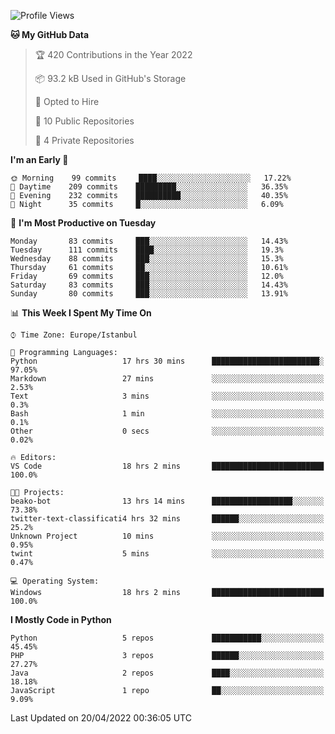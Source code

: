 <!--START_SECTION:waka-->
![Profile Views](http://img.shields.io/badge/Profile%20Views-0-blue)

**🐱 My GitHub Data** 

> 🏆 420 Contributions in the Year 2022
 > 
> 📦 93.2 kB Used in GitHub's Storage 
 > 
> 💼 Opted to Hire
 > 
> 📜 10 Public Repositories 
 > 
> 🔑 4 Private Repositories  
 > 
**I'm an Early 🐤** 

```text
🌞 Morning    99 commits     ████░░░░░░░░░░░░░░░░░░░░░   17.22% 
🌆 Daytime    209 commits    █████████░░░░░░░░░░░░░░░░   36.35% 
🌃 Evening    232 commits    ██████████░░░░░░░░░░░░░░░   40.35% 
🌙 Night      35 commits     █░░░░░░░░░░░░░░░░░░░░░░░░   6.09%

```
📅 **I'm Most Productive on Tuesday** 

```text
Monday       83 commits     ███░░░░░░░░░░░░░░░░░░░░░░   14.43% 
Tuesday      111 commits    ████░░░░░░░░░░░░░░░░░░░░░   19.3% 
Wednesday    88 commits     ███░░░░░░░░░░░░░░░░░░░░░░   15.3% 
Thursday     61 commits     ██░░░░░░░░░░░░░░░░░░░░░░░   10.61% 
Friday       69 commits     ███░░░░░░░░░░░░░░░░░░░░░░   12.0% 
Saturday     83 commits     ███░░░░░░░░░░░░░░░░░░░░░░   14.43% 
Sunday       80 commits     ███░░░░░░░░░░░░░░░░░░░░░░   13.91%

```


📊 **This Week I Spent My Time On** 

```text
⌚︎ Time Zone: Europe/Istanbul

💬 Programming Languages: 
Python                   17 hrs 30 mins      ████████████████████████░   97.05% 
Markdown                 27 mins             ░░░░░░░░░░░░░░░░░░░░░░░░░   2.53% 
Text                     3 mins              ░░░░░░░░░░░░░░░░░░░░░░░░░   0.3% 
Bash                     1 min               ░░░░░░░░░░░░░░░░░░░░░░░░░   0.1% 
Other                    0 secs              ░░░░░░░░░░░░░░░░░░░░░░░░░   0.02%

🔥 Editors: 
VS Code                  18 hrs 2 mins       █████████████████████████   100.0%

🐱‍💻 Projects: 
beako-bot                13 hrs 14 mins      ██████████████████░░░░░░░   73.38% 
twitter-text-classificati4 hrs 32 mins       ██████░░░░░░░░░░░░░░░░░░░   25.2% 
Unknown Project          10 mins             ░░░░░░░░░░░░░░░░░░░░░░░░░   0.95% 
twint                    5 mins              ░░░░░░░░░░░░░░░░░░░░░░░░░   0.47%

💻 Operating System: 
Windows                  18 hrs 2 mins       █████████████████████████   100.0%

```

**I Mostly Code in Python** 

```text
Python                   5 repos             ███████████░░░░░░░░░░░░░░   45.45% 
PHP                      3 repos             ██████░░░░░░░░░░░░░░░░░░░   27.27% 
Java                     2 repos             ████░░░░░░░░░░░░░░░░░░░░░   18.18% 
JavaScript               1 repo              ██░░░░░░░░░░░░░░░░░░░░░░░   9.09%

```



 Last Updated on 20/04/2022 00:36:05 UTC
<!--END_SECTION:waka-->

<!--
**3nws/3nws** is a ✨ _special_ ✨ repository because its `README.md` (this file) appears on your GitHub profile.

Here are some ideas to get you started:

- 🔭 I’m currently working on ...
- 🌱 I’m currently learning ...
- 👯 I’m looking to collaborate on ...
- 🤔 I’m looking for help with ...
- 💬 Ask me about ...
- 📫 How to reach me: ...
- 😄 Pronouns: ...
- ⚡ Fun fact: ...
-->
